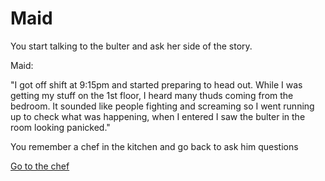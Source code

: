 # Maid

You start talking to the bulter and ask her side of the story.

Maid:

"I got off shift at 9:15pm and started preparing to head out. While I was getting my stuff on the 1st floor, I heard many thuds coming from the bedroom. It sounded like people fighting and screaming so I went running up to check what was happening, when I entered I saw the bulter in the room looking panicked."

You remember a chef in the kitchen and go back to ask him questions

[Go to the chef](chef.md)
